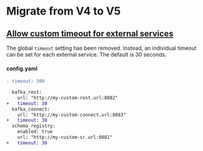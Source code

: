 # Migrate from V4 to V5

## [Allow custom timeout for external services](https://github.com/bakdata/kpops/pull/485)

The global `timeout` setting has been removed. Instead, an individual timeout can be set for each external service. The default is 30 seconds.

#### config.yaml

```diff
- timeout: 300

  kafka_rest:
    url: "http://my-custom-rest.url:8082"
+   timeout: 30
  kafka_connect:
    url: "http://my-custom-connect.url:8083"
+   timeout: 30
  schema_registry:
    enabled: true
    url: "http://my-custom-sr.url:8081"
+   timeout: 30
```
